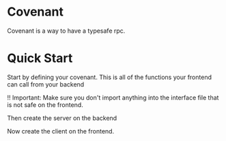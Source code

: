# Covenant

Covenant is a way to have a typesafe rpc.


# Quick Start

Start by defining your covenant. This is all of the functions your frontend can call from your backend

!! Important: Make sure you don't import anything into the interface file that is not safe on the frontend.

Then create the server on the backend


Now create the client on the frontend.
